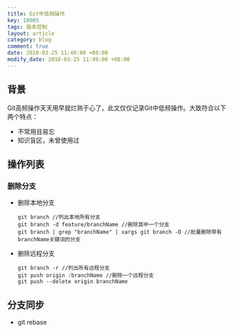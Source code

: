 ```yaml
---
title: Git中低频操作
key: 10005
tags: 版本控制
layout: article
category: blog
comment: true
date: 2018-03-25 11:49:00 +08:00
modify_date: 2018-03-25 11:49:00 +08:00
---
```


## 背景

Git高频操作天天用早就烂熟于心了，此文仅仅记录Git中低频操作。大致符合以下两个特点：

* 不常用且易忘
* 知识盲区，未曾使用过

## 操作列表

### 删除分支

* 删除本地分支

  ```shell
  git branch //列出本地所有分支
  git branch -d feature/branchName //删除其中一个分支
  git branch | grep "branchName" | xargs git branch -D //批量删除带有branchName关键词的分支
  ```

* 删除远程分支

  ```shell
  git branch -r //列出所有远程分支
  git push origin :branchName //删除一个远程分支
  git push --delete origin branchName
  ```

## 分支同步

* git rebase

 